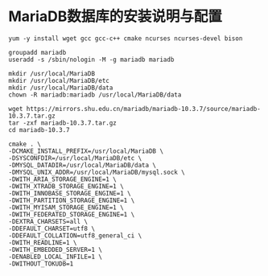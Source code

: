 # MariaDB数据库的安装说明与配置  
	yum -y install wget gcc gcc-c++ cmake ncurses ncurses-devel bison
	
	groupadd mariadb
	useradd -s /sbin/nologin -M -g mariadb mariadb
	
	mkdir /usr/local/MariaDB
	mkdir /usr/local/MariaDB/etc
	mkdir /usr/local/MariaDB/data
	chown -R mariadb:mariadb /usr/local/MariaDB/data
	
	wget https://mirrors.shu.edu.cn/mariadb/mariadb-10.3.7/source/mariadb-10.3.7.tar.gz
	tar -zxf mariadb-10.3.7.tar.gz
	cd mariadb-10.3.7
	
	cmake . \
	-DCMAKE_INSTALL_PREFIX=/usr/local/MariaDB \
	-DSYSCONFDIR=/usr/local/MariaDB/etc \
	-DMYSQL_DATADIR=/usr/local/MariaDB/data \
	-DMYSQL_UNIX_ADDR=/usr/local/MariaDB/mysql.sock \
	-DWITH_ARIA_STORAGE_ENGINE=1 \
	-DWITH_XTRADB_STORAGE_ENGINE=1 \
	-DWITH_INNOBASE_STORAGE_ENGINE=1 \
	-DWITH_PARTITION_STORAGE_ENGINE=1 \
	-DWITH_MYISAM_STORAGE_ENGINE=1 \
	-DWITH_FEDERATED_STORAGE_ENGINE=1 \
	-DEXTRA_CHARSETS=all \
	-DDEFAULT_CHARSET=utf8 \
	-DDEFAULT_COLLATION=utf8_general_ci \
	-DWITH_READLINE=1 \
	-DWITH_EMBEDDED_SERVER=1 \
	-DENABLED_LOCAL_INFILE=1 \
	-DWITHOUT_TOKUDB=1